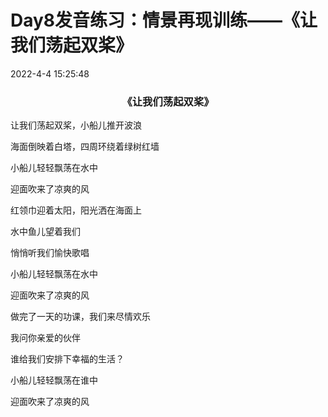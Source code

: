 # Day8发音练习：情景再现训练——《让我们荡起双桨》

2022-4-4 15:25:48

<h3 align="center">《让我们荡起双桨》</h3>



让我们荡起双桨，小船儿推开波浪

海面倒映着白塔，四周环绕着绿树红墙

小船儿轻轻飘荡在水中

迎面吹来了凉爽的风

红领巾迎着太阳，阳光洒在海面上

水中鱼儿望着我们

悄悄听我们愉快歌唱

小船儿轻轻飘荡在水中

迎面吹来了凉爽的风

做完了一天的功课，我们来尽情欢乐

我问你亲爱的伙伴

谁给我们安排下幸福的生活？

小船儿轻轻飘荡在谁中

迎面吹来了凉爽的风


